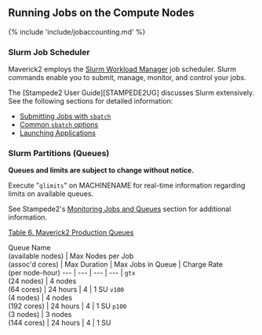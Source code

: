 ## Running Jobs on the Compute Nodes

{% include 'include/jobaccounting.md' %}


### Slurm Job Scheduler

Maverick2 employs the [Slurm Workload Manager](http://schedmd.com) job scheduler.  Slurm commands enable you to submit, manage, monitor, and control your jobs.  

The [Stampede2 User Guide][STAMPEDE2UG] discusses Slurm extensively.  See the following sections for detailed information:

* [Submitting Jobs with `sbatch`](/user-guides/stampede2#running-sbatch)
* [Common `sbatch` options](/user-guides/stampede2#table6)
* [Launching Applications](/user-guides/stampede2#launching-applications)

### Slurm Partitions (Queues)

**Queues and limits are subject to change without notice.** 

Execute "`qlimits`" on MACHINENAME for real-time information regarding limits on available queues.

See Stampede2's [Monitoring Jobs and Queues](/user-guides/stampede2#monitoring) section for additional information.

[Table 6. Maverick2 Production Queues](#table6)

Queue Name<br>(available nodes) | Max Nodes per Job<br /> (assoc'd cores) | Max Duration | Max Jobs in Queue | Charge Rate<br /> (per node-hour) 
--- | --- | --- | --- |
<code>gtx</code><br>(24 nodes) | 4 nodes<br /> (64 cores) | 24 hours | 4 | 1 SU
<code>v100</code><br>(4 nodes) | 4 nodes<br>(192 cores) | 24 hours | 4 | 1 SU
<code>p100</code><br>(3 nodes) | 3 nodes<br /> (144 cores) | 24 hours | 4 | 1 SU


<!-- ## [Sample Maverick2 Job Scripts](#running-sbatch-jobscripts) STYLEREDComing Soon.ESPAN -->

